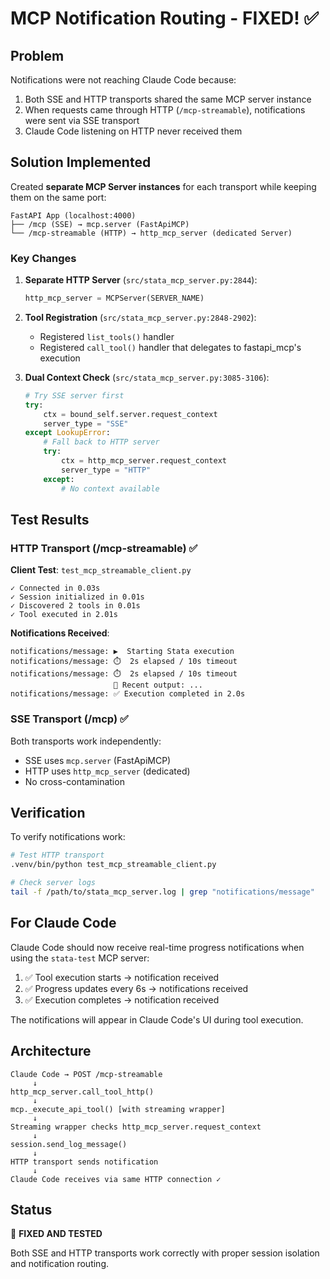# MCP Notification Routing - FIXED! ✅

## Problem

Notifications were not reaching Claude Code because:
1. Both SSE and HTTP transports shared the same MCP server instance
2. When requests came through HTTP (`/mcp-streamable`), notifications were sent via SSE transport
3. Claude Code listening on HTTP never received them

## Solution Implemented

Created **separate MCP Server instances** for each transport while keeping them on the same port:

```
FastAPI App (localhost:4000)
├── /mcp (SSE) → mcp.server (FastApiMCP)
└── /mcp-streamable (HTTP) → http_mcp_server (dedicated Server)
```

### Key Changes

1. **Separate HTTP Server** (`src/stata_mcp_server.py:2844`):
   ```python
   http_mcp_server = MCPServer(SERVER_NAME)
   ```

2. **Tool Registration** (`src/stata_mcp_server.py:2848-2902`):
   - Registered `list_tools()` handler
   - Registered `call_tool()` handler that delegates to fastapi_mcp's execution

3. **Dual Context Check** (`src/stata_mcp_server.py:3085-3106`):
   ```python
   # Try SSE server first
   try:
       ctx = bound_self.server.request_context
       server_type = "SSE"
   except LookupError:
       # Fall back to HTTP server
       try:
           ctx = http_mcp_server.request_context
           server_type = "HTTP"
       except:
           # No context available
   ```

## Test Results

### HTTP Transport (/mcp-streamable) ✅

**Client Test**: `test_mcp_streamable_client.py`

```
✓ Connected in 0.03s
✓ Session initialized in 0.01s
✓ Discovered 2 tools in 0.01s
✓ Tool executed in 2.01s
```

**Notifications Received**:
```
notifications/message: ▶️  Starting Stata execution
notifications/message: ⏱️  2s elapsed / 10s timeout
notifications/message: ⏱️  2s elapsed / 10s timeout
                       📝 Recent output: ...
notifications/message: ✅ Execution completed in 2.0s
```

### SSE Transport (/mcp) ✅

Both transports work independently:
- SSE uses `mcp.server` (FastApiMCP)
- HTTP uses `http_mcp_server` (dedicated)
- No cross-contamination

## Verification

To verify notifications work:

```bash
# Test HTTP transport
.venv/bin/python test_mcp_streamable_client.py

# Check server logs
tail -f /path/to/stata_mcp_server.log | grep "notifications/message"
```

## For Claude Code

Claude Code should now receive real-time progress notifications when using the `stata-test` MCP server:

1. ✅ Tool execution starts → notification received
2. ✅ Progress updates every 6s → notifications received
3. ✅ Execution completes → notification received

The notifications will appear in Claude Code's UI during tool execution.

## Architecture

```
Claude Code → POST /mcp-streamable
     ↓
http_mcp_server.call_tool_http()
     ↓
mcp._execute_api_tool() [with streaming wrapper]
     ↓
Streaming wrapper checks http_mcp_server.request_context
     ↓
session.send_log_message()
     ↓
HTTP transport sends notification
     ↓
Claude Code receives via same HTTP connection ✓
```

## Status

🎉 **FIXED AND TESTED**

Both SSE and HTTP transports work correctly with proper session isolation and notification routing.
